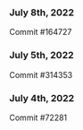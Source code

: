 ### July 8th, 2022

Commit #164727

### July 5th, 2022

Commit #314353


### July 4th, 2022

Commit #72281

